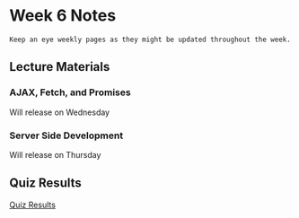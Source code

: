 Week 6 Notes
============================

```{note}
Keep an eye weekly pages as they might be updated throughout the week.
```

## Lecture Materials

### AJAX, Fetch, and Promises

Will release on Wednesday

### Server Side Development

Will release on Thursday

## Quiz Results

<a href="../resources/QZ_Week_6_Quiz_Results.pdf" >Quiz Results</a>

